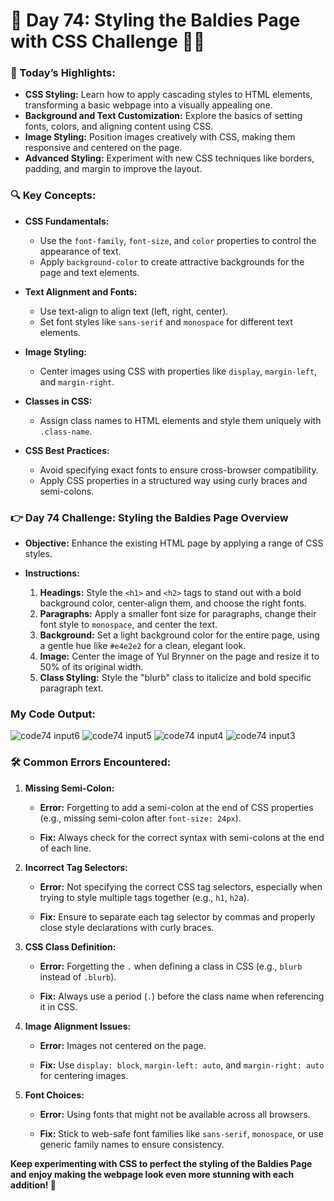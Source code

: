 # 🌟 Day 74: Styling the Baldies Page with CSS Challenge 🎨🌐

### 🎊 Today’s Highlights:

* **CSS Styling:** Learn how to apply cascading styles to HTML elements, transforming a basic webpage into a visually appealing one.
* **Background and Text Customization:** Explore the basics of setting fonts, colors, and aligning content using CSS.
* **Image Styling:** Position images creatively with CSS, making them responsive and centered on the page.
* **Advanced Styling:** Experiment with new CSS techniques like borders, padding, and margin to improve the layout.

### 🔍 Key Concepts:

* **CSS Fundamentals:**

     * Use the ```font-family```, ```font-size```, and ```color``` properties to control the appearance of text.
     * Apply ```background-color``` to create attractive backgrounds for the page and text elements.

* **Text Alignment and Fonts:**

     * Use text-align to align text (left, right, center).
     * Set font styles like ```sans-serif``` and ```monospace``` for different text elements.

* **Image Styling:**

     * Center images using CSS with properties like ```display```, ```margin-left```, and ```margin-right```.

* **Classes in CSS:**

     * Assign class names to HTML elements and style them uniquely with ```.class-name```.

* **CSS Best Practices:**

     * Avoid specifying exact fonts to ensure cross-browser compatibility.
     * Apply CSS properties in a structured way using curly braces and semi-colons.

### 👉 Day 74 Challenge: Styling the Baldies Page Overview

* **Objective:** Enhance the existing HTML page by applying a range of CSS styles.

* **Instructions:**

     1. **Headings:** Style the ```<h1>``` and ```<h2>``` tags to stand out with a bold background color, center-align them, and choose the right fonts.
     2. **Paragraphs:** Apply a smaller font size for paragraphs, change their font style to ```monospace```, and center the text.
     3. **Background:** Set a light background color for the entire page, using a gentle hue like ```#e4e2e2``` for a clean, elegant look.
     4. **Image:** Center the image of Yul Brynner on the page and resize it to 50% of its original width.
     5. **Class Styling:** Style the "blurb" class to italicize and bold specific paragraph text.

### My Code Output:

![code74 input6](https://github.com/user-attachments/assets/e06887bd-c71d-40f7-b2f7-d75821abff26)
![code74 input5](https://github.com/user-attachments/assets/af9183b5-6a8c-4d76-b8bc-377327b6ef98)
![code74 input4](https://github.com/user-attachments/assets/fc9d457e-a3df-47df-ad3a-2e5fb00fa955)
![code74 input3](https://github.com/user-attachments/assets/d076fa11-6b9a-4bac-ac81-3493db0de154)


### 🛠️ Common Errors Encountered:

1. **Missing Semi-Colon:**

     * **Error:** Forgetting to add a semi-colon at the end of CSS properties (e.g., missing semi-colon after ```font-size: 24px```).
     
     * **Fix:** Always check for the correct syntax with semi-colons at the end of each line.

2. **Incorrect Tag Selectors:**

      * **Error:** Not specifying the correct CSS tag selectors, especially when trying to style multiple tags together (e.g., ```h1```, ```h2```a).
      
      * **Fix:** Ensure to separate each tag selector by commas and properly close style declarations with curly braces.

3. **CSS Class Definition:**

      * **Error:** Forgetting the ```.``` when defining a class in CSS (e.g., ```blurb``` instead of ```.blurb```).

      * **Fix:** Always use a period (```.```) before the class name when referencing it in CSS.

4. **Image Alignment Issues:**

      * **Error:** Images not centered on the page.

      * **Fix:** Use ```display: block```, ```margin-left: auto```, and ```margin-right: auto``` for centering images.

5. **Font Choices:**

      * **Error:** Using fonts that might not be available across all browsers.

      * **Fix:** Stick to web-safe font families like ```sans-serif```, ```monospace```, or use generic family names to ensure consistency.

**Keep experimenting with CSS to perfect the styling of the Baldies Page and enjoy making the webpage look even more stunning with each addition! 🚀**

